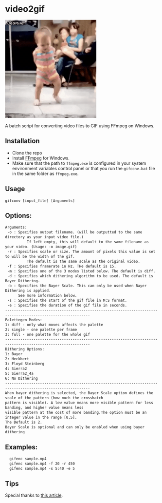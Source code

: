 # video2gif

![sample gif file generated](sample.gif)

A batch script for converting video files to GIF using FFmpeg on Windows.

## Installation
* Clone the repo
* Install [FFmpeg](https://www.ffmpeg.org/download.html#build-windows) for Windows.
* Make sure that the path to `ffmpeg.exe` is configured in your system environment variables control panel or that you run the `gifconv.bat` file in the same folder as `ffmpeg.exe`.

## Usage
```
gifconv [input_file] [Arguments]
```
## Options:
```
Arguments:
 -o	: Specifies output filename. (will be outputted to the same directory as your input video file.)
		  If left empty, this will default to the same filename as your video. (Usage: -o image.gif)
 -r	: Specifies scale or size. The amount of pixels this value is set to will be the width of the gif.
		  The default is the same scale as the original video.
 -f	: Specifies framerate in Hz. THe default is 15.
 -m	: Specifies one of the 3 modes listed below. The default is diff.
 -d	: Specifies which dithering algorithm to be used. The default is Bayer Dithering.
 -b	: Specifies the Bayer Scale. This can only be used when Bayer Dithering is applied.
  	  See more information below.
 -s	: Specifies the start of the gif file in M:S format.
 -e	: Specifies the duration of the gif file in seconds.
-------------------------------------------------------------------------------------------------------------
Palettegen Modes:
1: diff - only what moves affects the palette
2: single - one palette per frame
3: full - one palette for the whole gif
-------------------------------------------------------------------------------------------------------------
Dithering Options:
1: Bayer
2: Heckbert
3: Floyd Steinberg
4: Sierra2
5: Sierra2_4a
6: No Dithering
-------------------------------------------------------------------------------------------------------------
When bayer dithering is selected, the Bayer Scale option defines the scale of the pattern (how much the crosshatch 
pattern is visible). A low value means more visible pattern for less banding, and higher value means less 
visible pattern at the cost of more banding.The option must be an integer value in the range [0,5]. 
The Default is 2.
Bayer Scale is optional and can only be enabled when using bayer dithering
```

## Examples:
```
  gifenc sample.mp4
  gifenc sample.mp4 -f 20 -r 450
  gifenc sample.mp4 -s 5:40 -e 5

```

## Tips
Special thanks to [this article](http://blog.pkh.me/p/21-high-quality-gif-with-ffmpeg.html).
